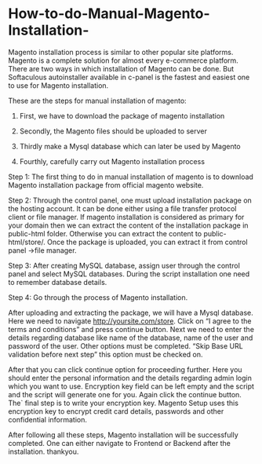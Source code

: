 # How-to-do-Manual-Magento-Installation-
Magento installation process is similar to other popular site platforms. Magento is a complete solution for almost every e-commerce platform. There are two ways in which installation of Magento can be done. But Softaculous autoinstaller available in c-panel is the fastest and easiest one to use for Magento installation.  

These are the steps for manual installation of magento: 

1. First, we have to download the package of magento installation 

2. Secondly,  the Magento files should be uploaded to server 
 
3. Thirdly make a Mysql database which can later be used by Magento 
 
4. Fourthly, carefully carry out Magento installation process  

Step 1: The first thing to do in manual installation of magento is to download Magento installation package from official magento website.   

Step 2: Through the control panel, one must upload installation package on the hosting account. It can be done either using a file transfer protocol client or file manager. If magento installation is considered as primary for your domain then we can extract the content of the installation package in public-html folder. Otherwise you can extract the content to public-html/store/. Once the package is uploaded, you can extract it from control panel →file manager.    

Step 3: After creating MySQL database, assign user through the control panel and select MySQL databases. During the script installation one need to remember database details.  
 
Step 4: Go through the process of Magento installation.

After uploading and extracting the package, we will have a Mysql database. Here we need to navigate http://yoursite.com/store. Click on “I agree to the terms and conditions” and press continue button. Next we need to enter the details regarding database like name of the database, name of the user and password of the user.   Other options must be completed. “Skip Base URL validation before next step” this option must be checked on. 

After that you can click continue option for proceeding further. Here you should enter the personal information and the details regarding admin login which you want to use. Encryption key field can be left empty and the script and the script will generate one for you. Again click the continue button.   The` final step is to write your encryption key.  Magento Setup uses this encryption key to encrypt credit card details, passwords and other confidential information.     

After following all these steps, Magento installation will be successfully completed. One can either navigate to Frontend or Backend after the installation.
thankyou.
